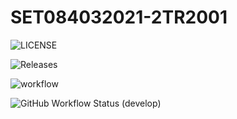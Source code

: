 # SET084032021-2TR2001

![LICENSE](https://img.shields.io/github/license/gabrifili-napier/SET084032021-2TR2001.svg?style=flat-square)

![Releases](https://img.shields.io/github/release/gabrifili-napier/SET084032021-2TR2001/all.svg?style=flat-square)

![workflow](https://github.com/gabrifili-napier/SET084032021-2TR2001/actions/workflows/main.yml/badge.svg)

![GitHub Workflow Status (develop)](https://img.shields.io/github/workflow/status/gabrifili-napier/SET084032021-2TR2001/Workflow1/development?style=flat-square)